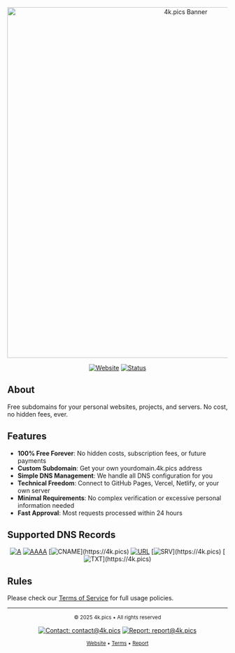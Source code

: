 <div align="center">
  <img src="https://github.com/user-attachments/assets/f96e9e19-62f6-417c-9376-4cff99fd2a7e" alt="4k.pics Banner" width="800px" />
  <br/>
  
  [![Website](https://img.shields.io/badge/Visit-4k.pics-e72364?style=for-the-badge)](https://4k.pics)
  [![Status](https://img.shields.io/badge/Status-Active-a83192?style=for-the-badge)](https://4k.pics)
</div>

## About

Free subdomains for your personal websites, projects, and servers. No cost, no hidden fees, ever.

## Features

- **100% Free Forever**: No hidden costs, subscription fees, or future payments
- **Custom Subdomain**: Get your own yourdomain.4k.pics address
- **Simple DNS Management**: We handle all DNS configuration for you
- **Technical Freedom**: Connect to GitHub Pages, Vercel, Netlify, or your own server
- **Minimal Requirements**: No complex verification or excessive personal information needed
- **Fast Approval**: Most requests processed within 24 hours

## Supported DNS Records

<div align="center">
  
[![A](https://img.shields.io/badge/A-IPv4_address-333333?style=for-the-badge&labelColor=lightgray)](https://4k.pics)
[![AAAA](https://img.shields.io/badge/AAAA-IPv6_address-333333?style=for-the-badge&labelColor=lightgray)](https://4k.pics)
[![CNAME](https://img.shields.io/badge/CNAME-Domain_aliasing_(GitHub,_Vercel)-333333?style=for-the-badge&labelColor=lightgray)](https://4k.pics)
[![URL](https://img.shields.io/badge/URL-Redirect_to_a_page-333333?style=for-the-badge&labelColor=lightgray)](https://4k.pics)
[![SRV](https://img.shields.io/badge/SRV-SRV_Resource_Record_(Minecraft_Server)-333333?style=for-the-badge&labelColor=lightgray)](https://4k.pics)
[![TXT](https://img.shields.io/badge/TXT-Text_records_(inc._BlueSky/Discord/Verification)-333333?style=for-the-badge&labelColor=lightgray)](https://4k.pics)

</div>

## Rules

Please check our [Terms of Service](https://4k.pics/tos) for full usage policies.

---

<div align="center">
  <p>
    <sub>© 2025 4k.pics • All rights reserved</sub>
  </p>
  
  [![Contact: contact@4k.pics](https://img.shields.io/badge/Contact-contact@4k.pics-e72364?style=for-the-badge)](mailto:contact@4k.pics)
  [![Report: report@4k.pics](https://img.shields.io/badge/Report-report@4k.pics-a83192?style=for-the-badge)](mailto:report@4k.pics)
  
  <p>
    <sub>
      <a href="https://4k.pics">Website</a> •
      <a href="https://4k.pics/tos">Terms</a> •
      <a href="https://4k.pics/report">Report</a>
    </sub>
  </p>
</div>

